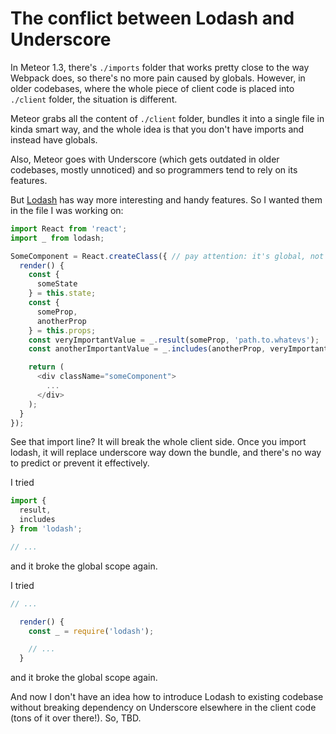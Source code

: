 # The conflict between Lodash and Underscore

In Meteor 1.3, there's `./imports` folder that works pretty close
to the way Webpack does, so there's no more pain caused by
globals. However, in older codebases, where the whole piece of
client code is placed into `./client` folder, the situation is
different.

Meteor grabs all the content of `./client` folder, bundles it
into a single file in kinda smart way, and the whole idea is that
you don't have imports and instead have globals.

Also, Meteor goes with Underscore (which gets outdated in older
codebases, mostly unnoticed) and so programmers tend to rely on
its features.

But [Lodash](http://lodash.com/docs) has way more interesting and
handy features. So I wanted them in the file I was working on:

```javascript
import React from 'react';
import _ from lodash;

SomeComponent = React.createClass({ // pay attention: it's global, not exported!
  render() {
    const {
      someState
    } = this.state;
    const {
      someProp,
      anotherProp
    } = this.props;
    const veryImportantValue = _.result(someProp, 'path.to.whatevs');
    const anotherImportantValue = _.includes(anotherProp, veryImportantValue);

    return (
      <div className="someComponent">
        ...
      </div>
    );
  }
});
```

See that import line? It will break the whole client side. Once
you import lodash, it will replace underscore way down the
bundle, and there's no way to predict or prevent it effectively.

I tried

```javascript
import {
  result,
  includes
} from 'lodash';

// ...
```

and it broke the global scope again.

I tried

```javascript
// ...

  render() {
    const _ = require('lodash');

    // ...
  }
```

and it broke the global scope again.

And now I don't have an idea how to introduce Lodash to existing
codebase without breaking dependency on Underscore elsewhere in
the client code (tons of it over there!). So, TBD.

